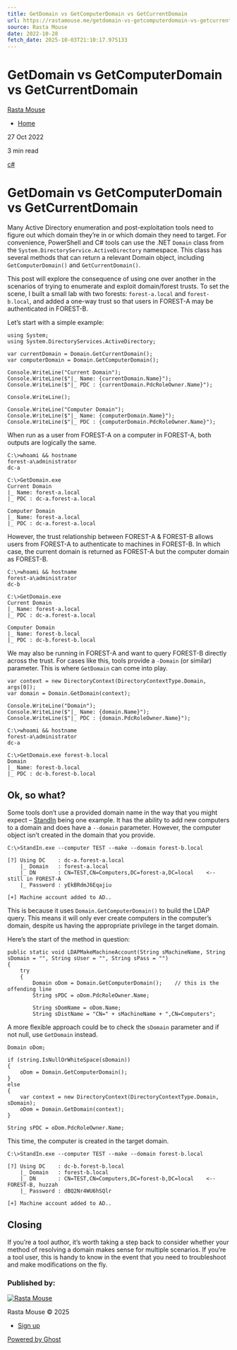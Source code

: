 ```yaml
---
title: GetDomain vs GetComputerDomain vs GetCurrentDomain
url: https://rastamouse.me/getdomain-vs-getcomputerdomain-vs-getcurrentdomain/
source: Rasta Mouse
date: 2022-10-28
fetch_date: 2025-10-03T21:10:17.975133
---
```


# GetDomain vs GetComputerDomain vs GetCurrentDomain

[Rasta Mouse](https://rastamouse.me)

* [Home](https://rastamouse.me/)

27 Oct 2022

3 min read

[c#](/tag/c/)

# GetDomain vs GetComputerDomain vs GetCurrentDomain

Many Active Directory enumeration and post-exploitation tools need to figure out which domain they’re in or which domain they need to target. For convenience, PowerShell and C# tools can use the .NET `Domain` class from the `System.DirectoryService.ActiveDirectory` namespace. This class has several methods that can return a relevant Domain object, including `GetComputerDomain()` and `GetCurrentDomain()`.

This post will explore the consequence of using one over another in the scenarios of trying to enumerate and exploit domain/forest trusts. To set the scene, I built a small lab with two forests: `forest-a.local` and `forest-b.local`, and added a one-way trust so that users in FOREST-A may be authenticated in FOREST-B.

Let’s start with a simple example:

```
using System;
using System.DirectoryServices.ActiveDirectory;

var currentDomain = Domain.GetCurrentDomain();
var computerDomain = Domain.GetComputerDomain();

Console.WriteLine("Current Domain");
Console.WriteLine($"|_ Name: {currentDomain.Name}");
Console.WriteLine($"|_ PDC : {currentDomain.PdcRoleOwner.Name}");

Console.WriteLine();

Console.WriteLine("Computer Domain");
Console.WriteLine($"|_ Name: {computerDomain.Name}");
Console.WriteLine($"|_ PDC : {computerDomain.PdcRoleOwner.Name}");
```

When run as a user from FOREST-A on a computer in FOREST-A, both outputs are logically the same.

```
C:\>whoami && hostname
forest-a\administrator
dc-a

C:\>GetDomain.exe
Current Domain
|_ Name: forest-a.local
|_ PDC : dc-a.forest-a.local

Computer Domain
|_ Name: forest-a.local
|_ PDC : dc-a.forest-a.local
```

However, the trust relationship between FOREST-A & FOREST-B allows users from FOREST-A to authenticate to machines in FOREST-B. In which case, the current domain is returned as FOREST-A but the computer domain as FOREST-B.

```
C:\>whoami && hostname
forest-a\administrator
dc-b

C:\>GetDomain.exe
Current Domain
|_ Name: forest-a.local
|_ PDC : dc-a.forest-a.local

Computer Domain
|_ Name: forest-b.local
|_ PDC : dc-b.forest-b.local
```

We may also be running in FOREST-A and want to query FOREST-B directly across the trust. For cases like this, tools provide a `-Domain` (or similar) parameter. This is where `GetDomain` can come into play.

```
var context = new DirectoryContext(DirectoryContextType.Domain, args[0]);
var domain = Domain.GetDomain(context);

Console.WriteLine("Domain");
Console.WriteLine($"|_ Name: {domain.Name}");
Console.WriteLine($"|_ PDC : {domain.PdcRoleOwner.Name}");
```

```
C:\>whoami && hostname
forest-a\administrator
dc-a

C:\>GetDomain.exe forest-b.local
Domain
|_ Name: forest-b.local
|_ PDC : dc-b.forest-b.local
```

## Ok, so what?

Some tools don’t use a provided domain name in the way that you might expect – [StandIn](https://github.com/FuzzySecurity/StandIn) being one example. It has the ability to add new computers to a domain and does have a `--domain` parameter. However, the computer object isn’t created in the domain that you provide.

```
C:\>StandIn.exe --computer TEST --make --domain forest-b.local

[?] Using DC    : dc-a.forest-a.local
    |_ Domain   : forest-a.local
    |_ DN       : CN=TEST,CN=Computers,DC=forest-a,DC=local    <-- still in FOREST-A
    |_ Password : yEkBRdmJ6Eqajiu

[+] Machine account added to AD..
```

This is because it uses `Domain.GetComputerDomain()` to build the LDAP query. This means it will only ever create computers in the computer’s domain, despite us having the appropriate privilege in the target domain.

Here’s the start of the method in question:

```
public static void LDAPMakeMachineAccount(String sMachineName, String sDomain = "", String sUser = "", String sPass = "")
{
    try
    {
        Domain oDom = Domain.GetComputerDomain();    // this is the offending line
        String sPDC = oDom.PdcRoleOwner.Name;

        String sDomName = oDom.Name;
        String sDistName = "CN=" + sMachineName + ",CN=Computers";
```

A more flexible approach could be to check the `sDomain` parameter and if not null, use `GetDomain` instead.

```
Domain oDom;

if (string.IsNullOrWhiteSpace(sDomain))
{
    oDom = Domain.GetComputerDomain();
}
else
{
    var context = new DirectoryContext(DirectoryContextType.Domain, sDomain);
    oDom = Domain.GetDomain(context);
}

String sPDC = oDom.PdcRoleOwner.Name;
```

This time, the computer is created in the target domain.

```
C:\>StandIn.exe --computer TEST --make --domain forest-b.local

[?] Using DC    : dc-b.forest-b.local
    |_ Domain   : forest-b.local
    |_ DN       : CN=TEST,CN=Computers,DC=forest-b,DC=local    <-- FOREST-B, huzzah
    |_ Password : dBQ2Nr4WU6hSQlr

[+] Machine account added to AD..
```

## Closing

If you’re a tool author, it’s worth taking a step back to consider whether your method of resolving a domain makes sense for multiple scenarios. If you’re a tool user, this is handy to know in the event that you need to troubleshoot and make modifications on the fly.

### Published by:

[![Rasta Mouse](https://www.gravatar.com/avatar/2b44f5ca5458931c49e1fa57da6705c1?s=250&r=x&d=mp)](/author/rasta/ "Rasta Mouse")

Rasta Mouse © 2025

* [Sign up](#/portal/)

[Powered by Ghost](https://ghost.org/)